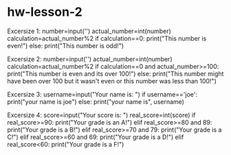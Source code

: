 # hw-lesson-2
Excersize 1:
number=input('')
actual_number=int(number)
calculation=actual_number%2
if calculation==0:
    print("This number is even!")
else:
    print("This number is odd!")

Excersize 2:
number=input('')
actual_number=int(number)
calculation=actual_number%2
if calculation==0 and actual_number>=100:
    print("This number is even and its over 100!")
else:
    print("This number might have been over 100 but it wasn't even or this number was less than 100!")
    
    
Excersize 3:
username=input("Your name is: ")
if username=='joe':
    print("your name is joe")
else:
    print("your name is", username)
    
    
Excersize 4:
score=input("Your score is: ")
real_score=int(score)
if real_score>=90:
    print("Your grade is an A!")
elif real_score>=80 and 89:
    print("Your grade is a B!")
elif real_score>=70 and 79:
    print("Your grade is a C!")
elif real_score>=60 and 69:
    print("Your grade is a D!")
elif real_score<60:
    print("Your grade is a F!")
